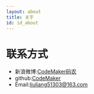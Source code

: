 ```yaml
---
layout: about
title: 关于
id: id_about
---
```



联系方式
===

- 新浪微博:[CodeMaker码农](http://weibo.com/5899731216)
- github:[CodeMaker](https://github.com/codemaker_cn)
- Email:[liuliang51303@163.com](mailto:liuliang51303@163.com)
